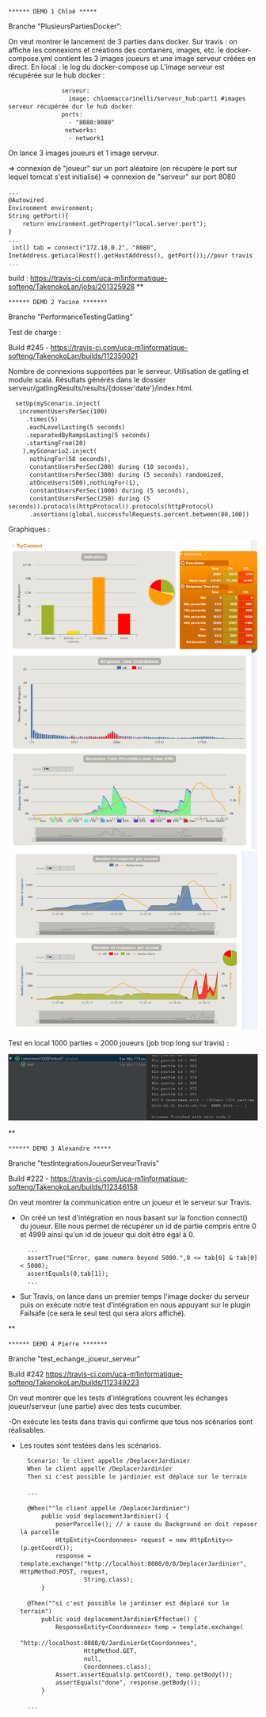     ****** DEMO 1 Chloé *****
    
Branche  "PlusieursPartiesDocker":

On veut montrer le lancement de 3 parties dans docker.
    Sur travis : on affiche les connexions et créations des containers, images, etc. 
               le docker-compose.yml contient les 3 images joueurs et une image serveur créées en direct.
    En local : le log du docker-compose up 
               L'image serveur est récupérée sur le hub docker :
                   
                   serveur:
                     image: chloemaccarinelli/serveur_hub:part1 #images serveur récupérée dur le hub docker
                   ports:
                     - "8080:8080"
                    networks:
                     - network1

On lance 3 images joueurs et 1 image serveur.

=> connexion de "joueur" sur un port aléatoire (on récupère le port sur lequel tomcat s'est initialisé)
=> connexion de "serveur" sur port 8080
    
    ...
    @Autowired
    Environment environment;
    String getPort(){
        return environment.getProperty("local.server.port");
    }
    ...
     int[] tab = connect("172.18.0.2", "8080", InetAddress.getLocalHost().getHostAddress(), getPort());//pour travis
    ...


build :  https://travis-ci.com/uca-m1informatique-softeng/TakenokoLan/jobs/201325928
**

    ****** DEMO 2 Yacine *******
     
Branche "PerformanceTestingGatling"

Test de charge : 

Build #245 - https://travis-ci.com/uca-m1informatique-softeng/TakenokoLan/builds/112350021

Nombre de connexions supportées par le serveur.
Utilisation de gatling et module scala.
Résultats générés dans le dossier serveur/gatlingResults/results/{dosser'date'}/index.html.
   
      setUp(myScenario.inject(
       incrementUsersPerSec(100)
         .times(5)
         .eachLevelLasting(5 seconds)
         .separatedByRampsLasting(5 seconds)
         .startingFrom(20)
        ),myScenario2.inject(
          nothingFor(58 seconds),
          constantUsersPerSec(200) during (10 seconds),
          constantUsersPerSec(300) during (5 seconds) randomized,
          atOnceUsers(500),nothingFor(1),
          constantUsersPerSec(1000) during (5 seconds),
          constantUsersPerSec(250) during (5 seconds)).protocols(httpProtocol)).protocols(httpProtocol)
          .assertions(global.successfulRequests.percent.between(80,100))

Graphiques :

![routes](doc/images/graphique1.PNG)
![routes](doc/images/graphique2.PNG)

Test en local 1000 parties = 2000 joueurs (job trop long sur travis) :

![routes](doc/images/Test1000Parties.PNG)
  
**
     
    ****** DEMO 3 Alexandre *****
    
Branche "testIntegrationJoueurServeurTravis"

Build #222 - https://travis-ci.com/uca-m1informatique-softeng/TakenokoLan/builds/112346158

On veut montrer la communication entre un joueur et le serveur sur Travis.

- On créé un test d'intégration en nous basant sur la fonction connect() du joueur.
Elle nous permet de récupérer un id de partie compris entre 0 et 4999 ainsi qu'un id de joueur
qui doit être égal à 0.

        ...
        assertTrue("Error, game numero beyond 5000.",0 <= tab[0] & tab[0] < 5000);
        assertEquals(0,tab[1]);
        ...
        
- Sur Travis, on lance dans un premier temps l'image docker du serveur puis on exécute notre test d'intégration
en nous appuyant sur le plugin Failsafe (ce sera le seul test qui sera alors affiché).
    
  
**
  
    ****** DEMO 4 Pierre *******
    
Branche "test_echange_joueur_serveur"

Build #242 https://travis-ci.com/uca-m1informatique-softeng/TakenokoLan/builds/112349223

On veut montrer que les tests d'intégrations couvrent les échanges joueur/serveur (une partie) avec des tests cucumber.

-On exécute les tests dans travis qui confirme que tous nos scénarios sont réalisables.
- Les routes sont testées dans les scénarios.

        Scenario: le client appelle /DeplacerJardinier
        When le client appelle /DeplacerJardinier
        Then si c'est possible le jardinier est déplacé sur le terrain

        ...

        @When("^le client appelle /DeplacerJardinier")
            public void deplacementJardinier() {
                poserParcelle(); // a cause du Background on doit reposer la parcelle
                HttpEntity<Coordonnees> request = new HttpEntity<>(p.getCoord());
                response = template.exchange("http://localhost:8080/0/0/DeplacerJardinier", HttpMethod.POST, request,
                        String.class);
            }

        @Then("^si c'est possible le jardinier est déplacé sur le terrain")
            public void deplacementJardinierEffectue() {
                ResponseEntity<Coordonnees> temp = template.exchange(
                        "http://localhost:8080/0/JardinierGetCoordonnees",
                        HttpMethod.GET,
                        null,
                        Coordonnees.class);
                Assert.assertEquals(p.getCoord(), temp.getBody());
                assertEquals("done", response.getBody());
            }

        ...
